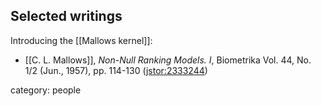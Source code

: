 

## Selected writings

Introducing the [[Mallows kernel]]:

* [[C. L. Mallows]], *Non-Null Ranking Models. I*,  Biometrika Vol. 44, No. 1/2 (Jun., 1957), pp. 114-130 ([jstor:2333244](https://www.jstor.org/stable/2333244))

category: people